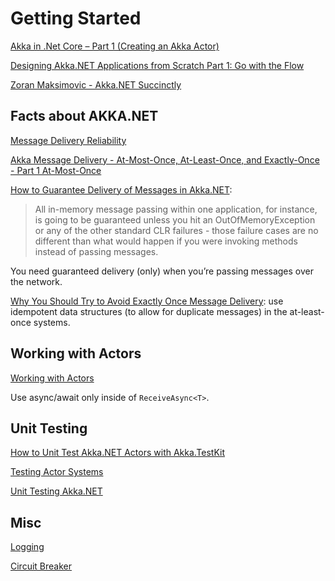 # Getting Started

[Akka in .Net Core – Part 1 (Creating an Akka Actor)](https://dotnetcorecentral.com/blog/akka-in-net-core-part-1-creating-an-akka-actor/)

[Designing Akka.NET Applications from Scratch Part 1: Go with the Flow](https://petabridge.com/blog/akkadotnet-application-design-part1/)

[Zoran Maksimovic - Akka.NET Succinctly](https://www.syncfusion.com/ebooks/akka_net_succinctly)

## Facts about AKKA.NET

[Message Delivery Reliability](https://getakka.net/articles/concepts/message-delivery-reliability.html)

[Akka Message Delivery - At-Most-Once, At-Least-Once, and Exactly-Once - Part 1 At-Most-Once](https://developer.lightbend.com/blog/2017-08-10-atotm-akka-messaging-part-1/index.html)

[How to Guarantee Delivery of Messages in Akka.NET](https://petabridge.com/blog/akkadotnet-at-least-once-message-delivery/):
> All in-memory message passing within one application, for instance, is going to be guaranteed unless you hit an OutOfMemoryException or any of the other standard CLR failures - those failure cases are no different than what would happen if you were invoking methods instead of passing messages.

You need guaranteed delivery (only) when you’re passing messages over the network.

[Why You Should Try to Avoid Exactly Once Message Delivery](https://petabridge.com/blog/akkadotnet-exactly-once-message-delivery/): use idempotent data structures (to allow for duplicate messages) in the at-least-once systems.


## Working with Actors

[Working with Actors](https://www.syncfusion.com/ebooks/akka_net_succinctly/working-with-actors)

Use async/await only inside of `ReceiveAsync<T>`.


## Unit Testing

[How to Unit Test Akka.NET Actors with Akka.TestKit](https://petabridge.com/blog/how-to-unit-test-akkadotnet-actors-akka-testkit/)

[Testing Actor Systems](https://getakka.net/articles/actors/testing-actor-systems.html)

[Unit Testing Akka.NET](https://www.syncfusion.com/ebooks/akka_net_succinctly/unit-testing-akka-net)

## Misc

[Logging](https://getakka.net/articles/utilities/logging.html)

[Circuit Breaker](https://getakka.net/articles/utilities/circuit-breaker.html)